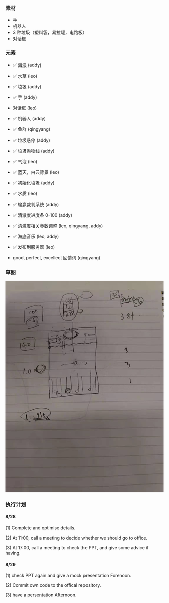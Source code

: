 ### 素材

- 手
- 机器人
- 3 种垃圾（塑料袋，易拉罐，电路板）
- 对话框

### 元素

- ✅ 海浪 (addy)
- ✅ 水草 (leo)
- ✅ 垃圾 (addy)
- ✅ 手 (addy)
- 对话框 (leo)
- ✅ 机器人 (addy)
- ✅ 鱼群 (qingyang)

- ✅ 垃圾悬停 (addy)
- ✅ 垃圾抛物线 (addy)
- ✅ 气泡 (leo)
- ✅ 蓝天，白云背景 (leo)
- ✅ 初始化垃圾 (addy)
- ✅ 水质 (leo)

- ✅ 输赢裁判系统 (addy)
- ✅ 清澈度进度条 0-100 (addy)
- ✅ 清澈度相关参数调整 (leo, qingyang, addy)
- ✅ 海底音乐 (leo, addy)
- ✅ 发布到服务器 (leo)
- good, perfect, excellect 回馈词 (qingyang)

### 草图

![](./demands/draft_08.23.jpeg)

### 执行计划

#### 8/28

(1) Complete and optimise details.

(2) At 11:00, call a meeting to decide whether we should go to office.

(3) At 17:00, call a meeting to check the PPT, and give some advice if having.

#### 8/29

(1) check PPT again and give a mock presentation Forenoon.

(2) Commit own code to the offical repository.

(3) have a persentation Afternoon.
